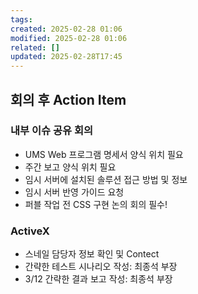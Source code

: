 ```yaml
---
tags: 
created: 2025-02-28 01:06
modified: 2025-02-28 01:06
related: []
updated: 2025-02-28T17:45
---
```

## 회의 후 Action Item

### 내부 이슈 공유 회의
- UMS Web 프로그램 명세서 양식 위치 필요
- 주간 보고 양식 위치 필요
- 임시 서버에 설치된 솔루션 접근 방법 및 정보
- 임시 서버 반영 가이드 요청
- 퍼블 작업 전 CSS 구현 논의 회의 필수!

### ActiveX
- 스네일 담당자 정보 확인 및 Contect
- 간략한 테스트 시나리오 작성: 최종석 부장
- 3/12 간략한 결과 보고 작성: 최종석 부장

